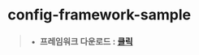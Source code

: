 # config-framework-sample

> * ### 프레임워크 다운로드 : [클릭](https://github.com/TeamVery/Config-Framework/releases/latest)
